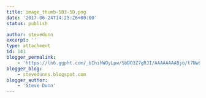 ```yaml
---
title: image_thumb-5B3-5D.png
date: '2017-06-24T14:25:26+00:00'
status: publish

author: stevedunn
excerpt: ''
type: attachment
id: 141
blogger_permalink:
    - 'https://lh6.ggpht.com/_bIhihWOyLpw/SbDO3Z7gRJI/AAAAAAAABjo/t7NwBR5pOmY/image_thumb%5B3%5D.png'
blogger_blog:
    - stevedunns.blogspot.com
blogger_author:
    - 'Steve Dunn'
---
```

<!DOCTYPE html PUBLIC "-//W3C//DTD HTML 4.0 Transitional//EN" "http://www.w3.org/TR/REC-html40/loose.dtd">
<?xml encoding="UTF-8">
